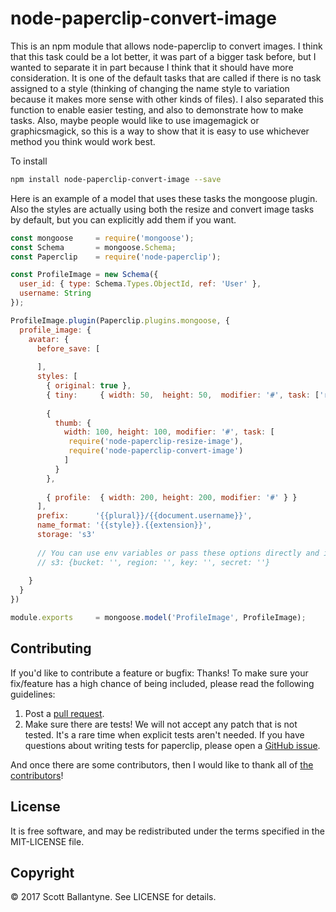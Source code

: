 node-paperclip-convert-image
=========

This is an npm module that allows node-paperclip to convert images.  I think that this task could be a lot better, it was part of a bigger task before, but I wanted to separate it in part because I think that it should have more consideration.  It is one of the default tasks that are called if there is no task assigned to a style (thinking of changing the name style to variation because it makes more sense with other kinds of files).  I also separated this function to enable easier testing, and also to demonstrate how to make tasks.  Also, maybe people would like to use imagemagick or graphicsmagick, so this is a way to show that it is easy to use whichever method you think would work best.


To install 

```bash
npm install node-paperclip-convert-image --save
```

Here is an example of a model that uses these tasks the mongoose plugin. Also the styles are actually using both the resize and convert image tasks by default, but you can explicitly add them if you want.

```javascript
const mongoose     = require('mongoose');
const Schema       = mongoose.Schema;
const Paperclip    = require('node-paperclip');

const ProfileImage = new Schema({
  user_id: { type: Schema.Types.ObjectId, ref: 'User' },
  username: String
});

ProfileImage.plugin(Paperclip.plugins.mongoose, {
  profile_image: {
    avatar: { 
      before_save: [
      
      ],
      styles: [
        { original: true },
        { tiny:     { width: 50,  height: 50,  modifier: '#', task: ['resize-image', 'convert-image'] } },
        
        { 
          thumb: {
            width: 100, height: 100, modifier: '#', task: [
             require('node-paperclip-resize-image'), 
             require('node-paperclip-convert-image')
            ] 
          } 
        },
        
        { profile:  { width: 200, height: 200, modifier: '#' } }
      ],
      prefix:      '{{plural}}/{{document.username}}',
      name_format: '{{style}}.{{extension}}',
      storage: 's3'  
      
      // You can use env variables or pass these options directly and it should work ok.
      // s3: {bucket: '', region: '', key: '', secret: ''}
    
    }
  }
})

module.exports     = mongoose.model('ProfileImage', ProfileImage);
```



Contributing
------------

If you'd like to contribute a feature or bugfix: Thanks! To make sure your fix/feature has a high chance of being included, please read the following guidelines:

1. Post a [pull request](https://github.com/ballantyne/node-paperclip-convert-image/compare/).
2. Make sure there are tests! We will not accept any patch that is not tested.
   It's a rare time when explicit tests aren't needed. If you have questions
   about writing tests for paperclip, please open a
   [GitHub issue](https://github.com/ballantyne/node-paperclip-convert-image/issues/new).


And once there are some contributors, then I would like to thank all of [the contributors](https://github.com/ballantyne/node-paperclip-convert-image/graphs/contributors)!

License
-------

It is free software, and may be redistributed under the terms specified in the MIT-LICENSE file.

Copyright 
-------
© 2017 Scott Ballantyne. See LICENSE for details.


